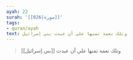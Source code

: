 ```yaml
---
ayah: 22
surah: '[[026|سورة]]'
tags:
- quran/ayah
text: وتلك نعمة تمنها علي أن عبدت بني إسرائيل
---
```

> وتلك نعمة تمنها علي أن عبدت [[بني إسرائيل]]
